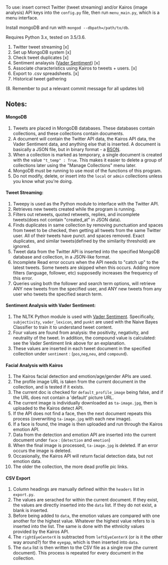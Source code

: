 To use: insert correct Twitter (tweet streaming) and/or Kairos (image analysis) API keys into the `config.py` file, then run `menu_main.py`, which is a menu interface.

Install mongoDB and run with `mongod --dbpath=/path/to/db`.
  
Requires Python 3.x, tested on 3.5/3.6.
   
1. Twitter tweet streaming [x]
2. Set up MongoDB system [x]
3. Check tweet duplicates [x] 
4. Sentiment analaysis (<a href="https://github.com/cjhutto/vaderSentiment">Vader Sentiment</a>) [x]
5. Associate characteristics using Kairos to tweets + users. [x]
6. Export to .csv spreadsheets. [x]
7. Historical tweet gathering 

(8. Remember to put a relevant commit message for all updates lol)

## Notes:
  #### MongoDB
1.  Tweets are placed in MongoDB databases. These databases contain collections, and these collections contain documents.
2.  A document will contain the Twitter API data, the Kairos API data, the Vader Sentiment data, and anything else that is inserted.
      A document is basically a JSON file, but in binary format - a <a href="https://docs.mongodb.com/manual/core/document/">BSON</a>.
3.  When a collection is marked as temporary, a single document is created with the value `"t_temp" : True`. 
      This makes it easier to delete a group of collections later using the "Manage Collections" menu later.
4.  MongoDB must be running to use most of the functions of this program.
5.  Do not modify, delete, or insert into the `local` or `admin` collections unless you know what you're doing.

  #### Tweet Streaming:
 1.  Tweepy is used as the Python module to interface with the Twitter API.
 2.  Retrieves new tweets created while the program is running.
 3.  Filters out retweets, quoted retweets, replies, and incomplete tweets(does not contain "created_at" in JSON data).
 4.  Finds duplicates in same collection by removing punctuation and spaces from tweet to be checked, 
      then getting all tweets from the same Twitter user. All of their tweets have punct. and spaces removed. Exact duplicates, and 
      similar tweets(defined by the similarity threshold) are ignored.
 5. Tweet data from the Twitter API is inserted into the specified MongoDB database and collection, in a JSON-like format.
 6. Incomplete Read error occurs when the API needs to "catch up" to the latest tweets. Some tweets are skipped when this occurs.
      Adding more filters (language, follower, etc) supposedly increases the frequency of this error.
 7. Queries using both the follower and search term options, will retrieve ANY new tweets from the specified user, and ANY  new tweets
    from any user who tweets the specified search term.
    
  #### Sentiment Analysis with Vader Sentiment:
1.  The NLTK Python module is used with <a href="https://github.com/cjhutto/vaderSentiment">Vader Sentiment</a>.
      Specifically, `subjectivity`, `vader_lexicon`, and `punkt` are used with the Naive Bayes Classifier to train it to understand
      tweet content.
2.  Four values are found from analysis: the positivity, negativity, and neutrality of the tweet. 
      In addition, the compound value is calculated: see the Vader Sentiment link above for an explanation.
3.  These values are inserted in each tweet document in the specified collection under `sentiment` : (`pos`,`neg`,`neu`, and `compound`).

  #### Facial Analysis with Kairos
1.  The Kairos facial detection and emotion/age/gender APIs are used.
2.  The profile image URL is taken from the current document in the collection, and is tested if it exists.
3.  The current doc is checked for `default_profile_image` being false, and if the URL does not contain a 'default' picture URL.
4.  The current image is individually downloaded as `ta-image.jpg`, then is uploaded to the Kairos detect API.
5.  If the API does not find a face, then the next document repeats this process (overwriting `ta-image.jpg` with each new image).
6.  If a face is found, the image is then uploaded and run through the Kairos emotion API. 
7.  Data from the detection and emotion API are inserted into the current document under `face` : (`detection` and `emotion`)
8.  When the final image is processed, `ta-image.jpg` is deleted. If an error occurs the image is deleted.
9.  Occasionally, the Kairos API will return facial detection data, but not emotion data.
10. The older the collection, the more dead profile pic links.

  #### CSV Export
1.  Column headings are manually defined within the `headers` list in `export.py`.
2.  The values are serached for within the current document. If they exist, the values are directly inserted into the `data` list. If they do not exist, a blank is inserted.
3.  Before being added to `data`, the emotion values are compared with one another for the highest value. Whatever the highest value refers to is inserted into the list. The same is done with the ethnicity values provided by the Kairos API. 
4.  The `rightEyeCenterX` is subtracted from `leftEyeCenterX` (or is it the other way around?) for the `eyegap`, which is then inserted into `data`.
5.  The `data` list is then written to the CSV file as a single row (the current document). This process is repeated for every document in the collection.
